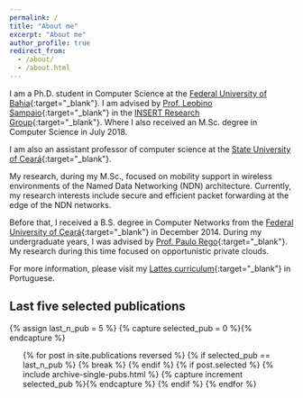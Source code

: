 ```yaml
---
permalink: /
title: "About me"
excerpt: "About me"
author_profile: true
redirect_from:
  - /about/
  - /about.html
---
```


I am a Ph.D. student in Computer Science at the [Federal University of Bahia](https://pgcomp.ufba.br){:target="\_blank"}. I am advised by [Prof. Leobino Sampaio](https://sites.google.com/view/leobino){:target="\_blank"} in the [INSERT Research Group](https://insert-lab.netlify.app){:target="\_blank"}. Where I also received an M.Sc. degree in Computer Science in July 2018.

I am also an assistant professor of computer science at the [State University of Ceará](https://www.uece.br/mombaca/){:target="\_blank"}.

My research, during my M.Sc., focused on mobility support in wireless environments of the Named Data Networking (NDN) architecture. Currently, my research interests include secure and efficient packet forwarding at the edge of the NDN networks.

Before that, I received a B.S. degree in Computer Networks from the [Federal University of Ceará](https://www.quixada.ufc.br){:target="\_blank"} in December 2014. During my undergraduate years, I was advised by [Prof. Paulo Rego](https://ieeexplore.ieee.org/author/38242873800){:target="\_blank"}. My research during this time focused on opportunistic private clouds.

For more information, please visit my [Lattes curriculum](http://lattes.cnpq.br/3102385411862897){:target="\_blank"} in Portuguese.

Last five selected publications
------
<!--
  <ul>{% for post in site.publications reversed %}
    {% include archive-single-pubs.html %}
  {% endfor %}</ul>
-->

<!-- I added this. Show only last-n-publications 
Latest five publications-->

<!--
  {% assign last-n-pub = 5 %}
  <ul>{% for post in site.publications reversed %}
    {% if forloop.index0 == last-n-pub %}
      {% break %}
    {% endif %}
    {% include archive-single-pubs.html %}
  {% endfor %}</ul>
-->


<!-- I added this. Show only latest five selected publications -->
  {% assign last_n_pub = 5 %}
  {% capture selected_pub = 0 %}{% endcapture %}
  <ul>{% for post in site.publications reversed %}
    {% if selected_pub == last_n_pub %}
      {% break %}
    {% endif %}
    {% if post.selected %} <!-- added selected: 'true' in publications on _publications .md files. -->
      {% include archive-single-pubs.html %}
      {% capture increment selected_pub %}{% endcapture %} <!-- increment var -->
    {% endif %}
  {% endfor %}</ul>


<!-- Refs:
[1] https://shopify.github.io/liquid/tags/iteration/
[2] https://shopify.dev/docs/themes/liquid/reference/objects/for-loops
-->

